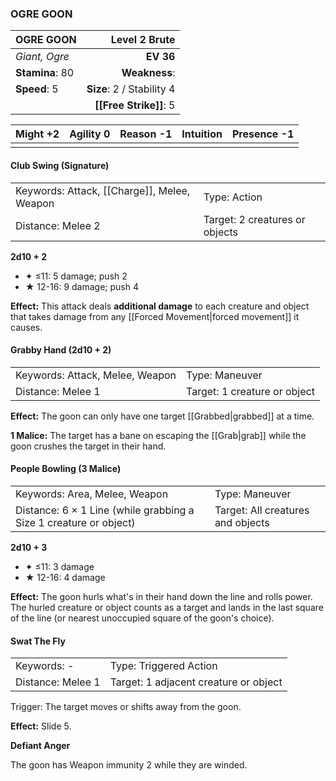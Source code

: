 ### OGRE GOON

| OGRE GOON       |         **Level 2 Brute** |
| :-------------- | ------------------------: |
| *Giant, Ogre*   |                 **EV 36** |
| **Stamina**: 80 |             **Weakness**: |
| **Speed**: 5    | **Size**: 2 / Stability 4 |
|                 |    **[[Free Strike]]**: 5 |

| **Might** +2 | **Agility** 0 | **Reason** -1 | **Intuition** | **Presence** -1 |
| ------------ | ------------- | ------------- | ------------- | --------------- |
|              |               |               |               |                 |

#### Club Swing (Signature)

|                                             |                                |
| :------------------------------------------ | :----------------------------- |
| Keywords: Attack, [[Charge]], Melee, Weapon | Type: Action                   |
| Distance: Melee 2                           | Target: 2 creatures or objects |

**2d10 + 2**

- ✦ ≤11: 5 damage; push 2
- ★ 12-16: 9 damage; push 4

**Effect:** This attack deals **additional damage** to each creature and object that takes damage from any [[Forced Movement|forced movement]] it causes.

#### Grabby Hand (2d10 + 2)

|                                 |                              |
| :------------------------------ | :--------------------------- |
| Keywords: Attack, Melee, Weapon | Type: Maneuver               |
| Distance: Melee 1               | Target: 1 creature or object |

**Effect:** The goon can only have one target [[Grabbed|grabbed]] at a time.

**1 Malice:** The target has a bane on escaping the [[Grab|grab]] while the goon crushes the target in their hand.

#### People Bowling (3 Malice)

|                                                                   |                                   |
| :---------------------------------------------------------------- | :-------------------------------- |
| Keywords: Area, Melee, Weapon                                     | Type: Maneuver                    |
| Distance: 6 × 1 Line (while grabbing a Size 1 creature or object) | Target: All creatures and objects |

**2d10 + 3**

- ✦ ≤11: 3 damage
- ★ 12-16: 4 damage

**Effect:** The goon hurls what's in their hand down the line and rolls power. The hurled creature or object counts as a target and lands in the last square of the line (or nearest unoccupied square of the goon's choice).

#### Swat The Fly

|                   |                                       |
| :---------------- | :------------------------------------ |
| Keywords: -       | Type: Triggered Action                |
| Distance: Melee 1 | Target: 1 adjacent creature or object |

Trigger: The target moves or shifts away from the goon.

**Effect:** Slide 5.

**Defiant Anger**

The goon has Weapon immunity 2 while they are winded.
